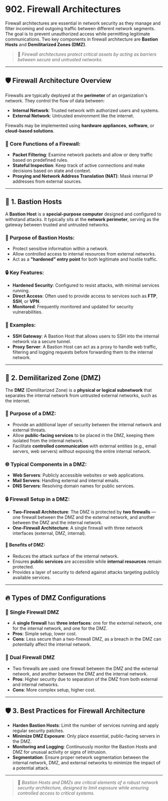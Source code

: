 # 902. Firewall Architectures

Firewall architectures are essential in network security as they manage and filter incoming and outgoing traffic between different network segments. The goal is to prevent unauthorized access while permitting legitimate communications. Two key components in firewall architecture are **Bastion Hosts** and **Demilitarized Zones (DMZ)**.

> 📌 *Firewall architectures protect critical assets by acting as barriers between secure and untrusted networks.*

---

## 🛡️ Firewall Architecture Overview

Firewalls are typically deployed at the **perimeter** of an organization's network. They control the flow of data between:

- **Internal Network**: Trusted network with authorized users and systems.
- **External Network**: Untrusted environment like the internet.
  
Firewalls may be implemented using **hardware appliances**, **software**, or **cloud-based solutions**.

### 🧭 Core Functions of a Firewall:
- **Packet Filtering**: Examine network packets and allow or deny traffic based on predefined rules.
- **Stateful Inspection**: Keep track of active connections and make decisions based on state and context.
- **Proxying and Network Address Translation (NAT)**: Mask internal IP addresses from external sources.

---

## 🏰 1. Bastion Hosts

A **Bastion Host** is a **special-purpose computer** designed and configured to withstand attacks. It typically sits at the **network perimeter**, serving as the gateway between trusted and untrusted networks.

### 🎯 Purpose of Bastion Hosts:
- Protect sensitive information within a network.
- Allow controlled access to internal resources from external networks.
- Act as a **"hardened" entry point** for both legitimate and hostile traffic.

### 🔒 Key Features:
- **Hardened Security**: Configured to resist attacks, with minimal services running.
- **Direct Access**: Often used to provide access to services such as **FTP**, **SSH**, or **VPN**.
- **Monitored**: Frequently monitored and updated for security vulnerabilities.

### 🧰 Examples:
- **SSH Gateway**: A Bastion Host that allows users to SSH into the internal network via a secure tunnel.
- **Proxy Server**: A Bastion Host can act as a proxy to handle web traffic, filtering and logging requests before forwarding them to the internal network.

---

## 🏰 2. Demilitarized Zone (DMZ)

The **DMZ** (Demilitarized Zone) is a **physical or logical subnetwork** that separates the internal network from untrusted external networks, such as the internet.

### 🎯 Purpose of a DMZ:
- Provide an additional layer of security between the internal network and external threats.
- Allow **public-facing services** to be placed in the DMZ, keeping them isolated from the internal network.
- Facilitate **controlled communication** with external entities (e.g., email servers, web servers) without exposing the entire internal network.

### 🌐 Typical Components in a DMZ:
- **Web Servers**: Publicly accessible websites or web applications.
- **Mail Servers**: Handling external and internal emails.
- **DNS Servers**: Resolving domain names for public services.

### 🔒 Firewall Setup in a DMZ:
- **Two-Firewall Architecture**: The DMZ is protected by **two firewalls** — one firewall between the DMZ and the external network, and another between the DMZ and the internal network.
- **One-Firewall Architecture**: A single firewall with three network interfaces (external, DMZ, internal).

#### 📌 Benefits of DMZ:
- Reduces the attack surface of the internal network.
- Ensures **public services** are accessible while **internal resources** remain protected.
- Provides a layer of security to defend against attacks targeting publicly available services.

---

## 🔥 Types of DMZ Configurations

### 🔐 **Single Firewall DMZ**
- A **single firewall** has **three interfaces**: one for the external network, one for the internal network, and one for the DMZ.
- **Pros**: Simple setup, lower cost.
- **Cons**: Less secure than a two-firewall DMZ, as a breach in the DMZ can potentially affect the internal network.

### 🔐 **Dual Firewall DMZ**
- Two firewalls are used: one firewall between the DMZ and the external network, and another between the DMZ and the internal network.
- **Pros**: Higher security due to separation of the DMZ from both external and internal networks.
- **Cons**: More complex setup, higher cost.

---

## 🛡️ 3. Best Practices for Firewall Architecture

- **Harden Bastion Hosts**: Limit the number of services running and apply regular security patches.
- **Minimize DMZ Exposure**: Only place essential, public-facing servers in the DMZ.
- **Monitoring and Logging**: Continuously monitor the Bastion Hosts and DMZ for unusual activity or signs of intrusion.
- **Segmentation**: Ensure proper network segmentation between the internal network, DMZ, and external networks to minimize the impact of a potential attack.

---

> 📘 *Bastion Hosts and DMZs are critical elements of a robust network security architecture, designed to limit exposure while ensuring controlled access to critical systems.*
